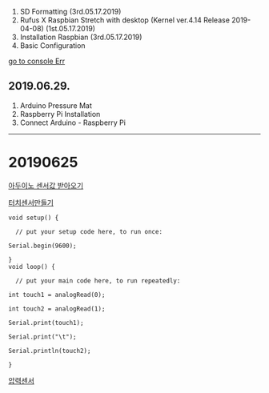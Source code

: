 1. SD Formatting (3rd.05.17.2019)
2. Rufus X Raspbian Stretch with desktop (Kernel ver.4.14 Release 2019-04-08) (1st.05.17.2019)
3. Installation Raspbian (3rd.05.17.2019)
4. Basic Configuration


[go to console Err](https://github.com/jeongyoonlee2015/icaps-icaps-d.camp/blob/master/Plan/1_console_Err.md)

## 2019.06.29.
1. Arduino Pressure Mat
2. Raspberry Pi Installation
3. Connect Arduino - Raspberry Pi


-------
# 20190625
[아두이노 센서값 받아오기](https://ssoonidev.tistory.com/56)

[터치센서만들기](http://blog.naver.com/PostView.nhn?blogId=roboholic84&logNo=221387875217&categoryNo=7&parentCategoryNo=&from=thumbnailList)
```
void setup() {

  // put your setup code here, to run once:

Serial.begin(9600);

}
void loop() {

  // put your main code here, to run repeatedly:

int touch1 = analogRead(0);

int touch2 = analogRead(1);

Serial.print(touch1);

Serial.print("\t");

Serial.println(touch2);

}
```

[압력센서](https://m.blog.naver.com/PostView.nhn?blogId=rhkd824&logNo=220555654394&proxyReferer=https%3A%2F%2Fwww.google.com%2F)
